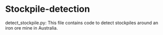 # Stockpile-detection
detect_stockpile.py: This file contains code to detect stockpiles around an iron ore mine in Australia. 
